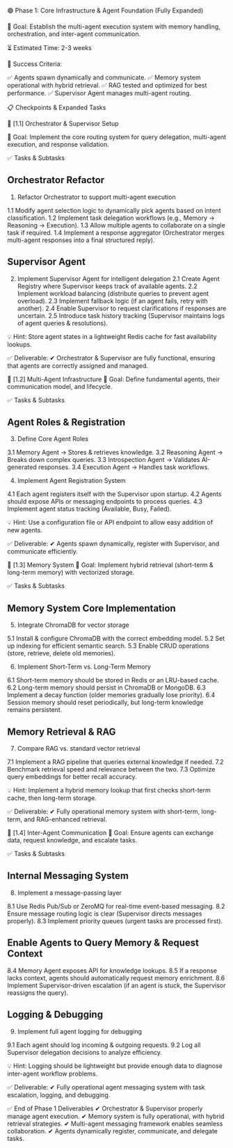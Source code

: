 🟢 Phase 1: Core Infrastructure & Agent Foundation (Fully Expanded)

🔹 Goal: Establish the multi-agent execution system with memory handling, orchestration, and inter-agent communication.

⏳ Estimated Time: 2-3 weeks

🎯 Success Criteria:

✅ Agents spawn dynamically and communicate.
✅ Memory system operational with hybrid retrieval.
✅ RAG tested and optimized for best performance.
✅ Supervisor Agent manages multi-agent routing.

📋 Checkpoints & Expanded Tasks

📌 [1.1] Orchestrator & Supervisor Setup

🔹 Goal: Implement the core routing system for query delegation, multi-agent execution, and response validation.

✅ Tasks & Subtasks

## Orchestrator Refactor
1. Refactor Orchestrator to support multi-agent execution

1.1 Modify agent selection logic to dynamically pick agents based on intent classification.
1.2 Implement task delegation workflows (e.g., Memory → Reasoning → Execution).
 1.3 Allow multiple agents to collaborate on a single task if required.
   1.4 Implement a response aggregator (Orchestrator merges multi-agent responses into a final structured reply).

## Supervisor Agent
 2. Implement Supervisor Agent for intelligent delegation
   2.1 Create Agent Registry where Supervisor keeps track of available agents.
   2.2 Implement workload balancing (distribute queries to prevent agent overload).
   2.3 Implement fallback logic (if an agent fails, retry with another).
   2.4 Enable Supervisor to request clarifications if responses are uncertain.
   2.5 Introduce task history tracking (Supervisor maintains logs of agent queries & resolutions).

💡 Hint: Store agent states in a lightweight Redis cache for fast availability lookups.

✅ Deliverable:
✔ Orchestrator & Supervisor are fully functional, ensuring that agents are correctly assigned and managed.

📌 [1.2] Multi-Agent Infrastructure
🔹 Goal: Define fundamental agents, their communication model, and lifecycle.

✅ Tasks & Subtasks

## Agent Roles & Registration
 3. Define Core Agent Roles

   3.1 Memory Agent → Stores & retrieves knowledge.
   3.2 Reasoning Agent → Breaks down complex queries.
   3.3 Introspection Agent → Validates AI-generated responses.
   3.4 Execution Agent → Handles task workflows.
 
 4. Implement Agent Registration System

   4.1 Each agent registers itself with the Supervisor upon startup.
   4.2 Agents should expose APIs or messaging endpoints to process queries.
   4.3 Implement agent status tracking (Available, Busy, Failed).

💡 Hint: Use a configuration file or API endpoint to allow easy addition of new agents.

✅ Deliverable:
✔ Agents spawn dynamically, register with Supervisor, and communicate efficiently.

📌 [1.3] Memory System
🔹 Goal: Implement hybrid retrieval (short-term & long-term memory) with vectorized storage.

✅ Tasks & Subtasks

## Memory System Core Implementation
 5. Integrate ChromaDB for vector storage

   5.1 Install & configure ChromaDB with the correct embedding model.
   5.2 Set up indexing for efficient semantic search.
   5.3 Enable CRUD operations (store, retrieve, delete old memories).
 
 6. Implement Short-Term vs. Long-Term Memory

   6.1 Short-term memory should be stored in Redis or an LRU-based cache.
   6.2 Long-term memory should persist in ChromaDB or MongoDB.
   6.3 Implement a decay function (older memories gradually lose priority).
   6.4 Session memory should reset periodically, but long-term knowledge remains persistent.

## Memory Retrieval & RAG
 7. Compare RAG vs. standard vector retrieval

   7.1 Implement a RAG pipeline that queries external knowledge if needed.
   7.2 Benchmark retrieval speed and relevance between the two.
   7.3 Optimize query embeddings for better recall accuracy.

💡 Hint: Implement a hybrid memory lookup that first checks short-term cache, then long-term storage.

✅ Deliverable:
✔ Fully operational memory system with short-term, long-term, and RAG-enhanced retrieval.

📌 [1.4] Inter-Agent Communication
🔹 Goal: Ensure agents can exchange data, request knowledge, and escalate tasks.

✅ Tasks & Subtasks

## Internal Messaging System
 8. Implement a message-passing layer

   8.1 Use Redis Pub/Sub or ZeroMQ for real-time event-based messaging.
   8.2 Ensure message routing logic is clear (Supervisor directs messages properly).
   8.3 Implement priority queues (urgent tasks are processed first).

## Enable Agents to Query Memory & Request Context

   8.4 Memory Agent exposes API for knowledge lookups.
   8.5 If a response lacks context, agents should automatically request memory enrichment.
   8.6 Implement Supervisor-driven escalation (if an agent is stuck, the Supervisor reassigns the query).

## Logging & Debugging
 9. Implement full agent logging for debugging

   9.1 Each agent should log incoming & outgoing requests.
   9.2 Log all Supervisor delegation decisions to analyze efficiency.

💡 Hint: Logging should be lightweight but provide enough data to diagnose inter-agent workflow problems.

✅ Deliverable:
✔ Fully operational agent messaging system with task escalation, logging, and debugging.

✅ End of Phase 1 Deliverables
✔ Orchestrator & Supervisor properly manage agent execution.
✔ Memory system is fully operational, with hybrid retrieval strategies.
✔ Multi-agent messaging framework enables seamless collaboration.
✔ Agents dynamically register, communicate, and delegate tasks.